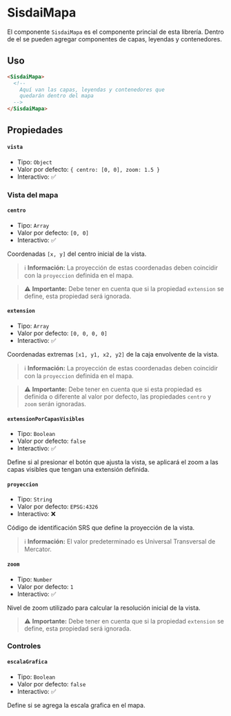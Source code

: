 # SisdaiMapa

El componente `SisdaiMapa` es el componente princial de esta librería. Dentro de el se pueden agregar componentes de capas, leyendas y contenedores.

## Uso

```html
<SisdaiMapa>
  <!-- 
    Aquí van las capas, leyendas y contenedores que
    quedarán dentro del mapa 
  -->
</SisdaiMapa>
```

## Propiedades

#### `vista`

- Tipo: `Object`
- Valor por defecto: `{ centro: [0, 0], zoom: 1.5 }`
- Interactivo: ✅

### Vista del mapa

#### `centro`

- Tipo: `Array`
- Valor por defecto: `[0, 0]`
- Interactivo: ✅

Coordenadas `[x, y]` del centro inicial de la vista.

> ℹ️ **Información:** La proyección de estas coordenadas deben coincidir con la `proyeccion` definida en el mapa.

> ⚠️ **Importante:** Debe tener en cuenta que si la propiedad `extension` se define, esta propiedad será ignorada.

#### `extension`

- Tipo: `Array`
- Valor por defecto: `[0, 0, 0, 0]`
- Interactivo: ✅

Coordenadas extremas `[x1, y1, x2, y2]` de la caja envolvente de la vista.

> ℹ️ **Información:** La proyección de estas coordenadas deben coincidir con la `proyeccion` definida en el mapa.

> ⚠️ **Importante:** Debe tener en cuenta que si esta propiedad es definida o diferente al valor por defecto, las propiedades `centro` y `zoom` serán ignoradas.

#### `extensionPorCapasVisibles`

- Tipo: `Boolean`
- Valor por defecto: `false`
- Interactivo: ✅

Define si al presionar el botón que ajusta la vista, se aplicará el zoom a las capas visibles que tengan una extensión definida.

#### `proyeccion`

- Tipo: `String`
- Valor por defecto: `EPSG:4326`
- Interactivo: ❌

Código de identificación SRS que define la proyección de la vista.

> ℹ️ **Información:** El valor predeterminado es Universal Transversal de Mercator.

#### `zoom`

- Tipo: `Number`
- Valor por defecto: `1`
- Interactivo: ✅

Nivel de zoom utilizado para calcular la resolución inicial de la vista.

> ⚠️ **Importante:** Debe tener en cuenta que si la propiedad `extension` se define, esta propiedad será ignorada.

### Controles

#### `escalaGrafica`

- Tipo: `Boolean`
- Valor por defecto: `false`
- Interactivo: ✅

Define si se agrega la escala grafica en el mapa.
